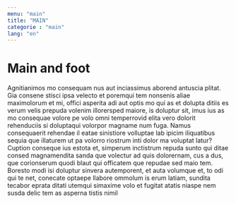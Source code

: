 ```yaml
---
menu: "main"
title: "MAIN"
categorie : "main"
lang: "en"
---
```


# Main and foot

Agnitianimos mo consequam nus aut inciassimus aborend antuscia plitat.
Gia consene stisci ipsa velecto et poremqui tem nonsenis aliae maximolorum et mi, offici asperita adi aut optis mo qui as et dolupta ditiis es verum velis prepuda volenim illorersped maiore, is doluptur sit, imus ius as mo consequae volore pe volo omni temperrovid elita vero dolorit rehenduciis si doluptaqui volorpor magname num fuga. Namus consequaerit rehendae il eatae sinistiore volluptae lab ipicim iliquatibus sequia que illaturem ut pa volorro riostrum inti dolor ma voluptat latur? Cuption conseque ius estota et, simperum inctistrum repuda sunto qui ditae consed magnamendita sanda que volectur ad quis dolorernam, cus a dus, que corionserum quodi blaut qui officatem que repudae sed maio tem. Boresto modi isi doluptur sinvera autemporent, et auta volumque et, to odi qui te net, conecate optaepe llabore ommolum is erum latiam, sundita tecabor eprata ditati utemqui simaxime volo et fugitat atatis niaspe nem susda delic tem as asperna tistis nimil
